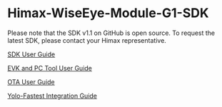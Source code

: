 # Himax-WiseEye-Module-G1-SDK
Please note that the SDK v1.1 on GitHub is open source. To request the latest SDK, please contact your Himax representative.

[SDK User Guide](https://github.com/HimaxWiseEyePlus/Himax-WiseEye-Module-G1-SDK/blob/main/_Documents/1_SDK_User_Guide_GNU_V1.1.pdf)

[EVK and PC Tool User Guide](https://github.com/HimaxWiseEyePlus/Himax-WiseEye-Module-G1-SDK/blob/main/_Documents/2_EVK_and_PC_Tool_User_Guide_HX6538_ISM028_03M_V1.1.pdf)

[OTA User Guide](https://github.com/HimaxWiseEyePlus/Himax-WiseEye-Module-G1-SDK/blob/main/_Documents/3_OTA_User_Guide_V1.1.pdf)

[Yolo-Fastest Integration Guide](https://github.com/HimaxWiseEyePlus/Himax-WiseEye-Module-G1-SDK/blob/main/_Documents/yolo_fastest/Model%20integration%20guide%20V1.1.pdf)
